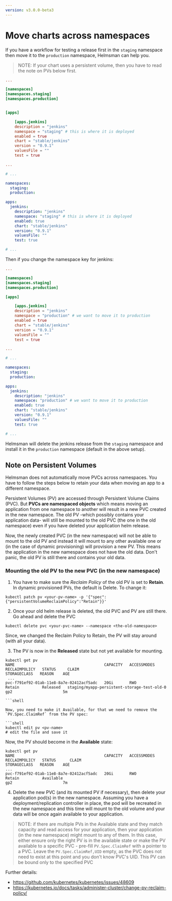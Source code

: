 ```yaml
---
version: v3.0.0-beta3
---
```


# Move charts across namespaces

If you have a workflow for testing a release first in the `staging` namespace then move it to the `production` namespace, Helmsman can help you.

> NOTE: If your chart uses a persistent volume, then you have to read the note on PVs below first.

```toml
...

[namespaces]
[namespaces.staging]
[namespaces.production]


[apps]

    [apps.jenkins]
    description = "jenkins"
    namespace = "staging" # this is where it is deployed
    enabled = true
    chart = "stable/jenkins"
    version = "0.9.1"
    valuesFile = ""
    test = true

...

```

```yaml
# ...

namespaces:
  staging:
  production:

apps:
  jenkins:
    description: "jenkins"
    namespace: "staging" # this is where it is deployed
    enabled: true
    chart: "stable/jenkins"
    version: "0.9.1"
    valuesFile: ""
    test: true

# ...

```

Then if you change the namespace key for jenkins:

```toml
...

[namespaces]
[namespaces.staging]
[namespaces.production]

[apps]

    [apps.jenkins]
    description = "jenkins"
    namespace = "production" # we want to move it to production
    enabled = true
    chart = "stable/jenkins"
    version = "0.9.1"
    valuesFile = ""
    test = true

...

```

```yaml
# ...

namespaces:
  staging:
  production:

apps:
  jenkins:
    description: "jenkins"
    namespace: "production" # we want to move it to production
    enabled: true
    chart: "stable/jenkins"
    version: "0.9.1"
    valuesFile: ""
    test: true

# ...

```

Helmsman will delete the jenkins release from the `staging` namespace and install it in the `production` namespace (default in the above setup).

## Note on Persistent Volumes

Helmsman does not automatically move PVCs across namespaces. You have to follow the steps below to retain your data when moving an app to a different namespace.

Persistent Volumes (PV) are accessed through Persistent Volume Claims (PVC). But **PVCs are namespaced objects** which means moving an application from one namespace to another will result in a new PVC created in the new namespace. The old PV -which possibly contains your application data- will still be mounted to the old PVC (the one in the old namespace) even if you have deleted your application helm release.

Now, the newly created PVC (in the new namespace) will not be able to mount to the old PV and instead it will mount to any other available one or (in the case of dynamic provisioning) will provision a new PV. This means the application in the new namespace does not have the old data. Don't panic, the old PV is still there and contains your old data.

### Mounting the old PV to the new PVC (in the new namespace)

1. You have to make sure the _Reclaim Policy_ of the old PV is set to **Retain**. In dynamic provisioned PVs, the default is Delete.
To change it:

```shell
kubectl patch pv <your-pv-name> -p '{"spec":{"persistentVolumeReclaimPolicy":"Retain"}}'
```

2. Once your old helm release is deleted, the old PVC and PV are still there. Go ahead and delete the PVC

```shell
kubectl delete pvc <your-pvc-name> --namespace <the-old-namespace>
```

Since, we changed the Reclaim Policy to Retain, the PV will stay around (with all your data).

3. The PV is now in the **Released** state but not yet available for mounting.

```shell
kubectl get pv
NAME                                       CAPACITY   ACCESSMODES   RECLAIMPOLICY   STATUS     CLAIM                                                             STORAGECLASS   REASON    AGE
 ...
pvc-f791ef92-01ab-11e8-8a7e-02412acf5adc   20Gi       RWO           Retain          Released   staging/myapp-persistent-storage-test-old-0       gp2                      5m

```shell

Now, you need to make it Available, for that we need to remove the `PV.Spec.ClaimRef` from the PV spec:

```shell
kubectl edit pv <pv-name>
# edit the file and save it
```

Now, the PV should become in the **Available** state:

```shell
kubectl get pv
NAME                                       CAPACITY   ACCESSMODES   RECLAIMPOLICY   STATUS      CLAIM                                                             STORAGECLASS   REASON    AGE
...
pvc-f791ef92-01ab-11e8-8a7e-02412acf5adc   20Gi       RWO           Retain          Available                                                                     gp2                      7m

```

4. Delete the new PVC (and its mounted PV if necessary), then delete your application pod(s) in the new namespace. Assuming you have a deployment/replication controller in place, the pod will be recreated in the new namespace and this time will mount to the old volume and your data will be once again available to your application.

> NOTE: if there are multiple PVs in the Available state and they match capacity and read access for your application, then your application (in the new namespace) might mount to any of them. In this case, either ensure only the right PV is in the available state or make the PV available to a specific PVC - pre-fill `PV.Spec.ClaimRef` with a pointer to a PVC. Leave the `PV.Spec.ClaimRef,UID` empty, as the PVC does not need to exist at this point and you don't know PVC's UID. This PV can be bound only to the specified PVC

Further details:
* https://github.com/kubernetes/kubernetes/issues/48609
* https://kubernetes.io/docs/tasks/administer-cluster/change-pv-reclaim-policy/

